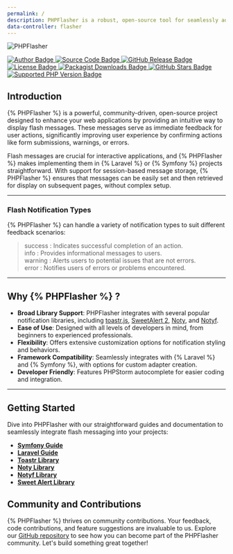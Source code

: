 ```yaml
---
permalink: /
description: PHPFlasher is a robust, open-source tool for seamlessly adding flash messages to Laravel or Symfony projects, aimed at improving user interaction and feedback with minimal developer effort.
data-controller: flasher
---
```


<div class="text-center mb-24">
    <img id="logo" src="{{ '/static/images/php-flasher-logo.svg'|absolute_url }}" class="h-20 my-8" alt="PHPFlasher">
    <p class="pt-4 mt-4 text-center">
        <a href="https://www.linkedin.com/in/younes--ennaji/">
            <img src="https://img.shields.io/badge/author-@yoeunes-blue.svg" alt="Author Badge" />
        </a>
        <a href="https://github.com/php-flasher/php-flasher">
            <img src="https://img.shields.io/badge/source-php--flasher/php--flasher-blue.svg" alt="Source Code Badge" />
        </a>
        <a href="https://github.com/php-flasher/php-flasher/releases">
            <img src="https://img.shields.io/github/tag/php-flasher/flasher.svg" alt="GitHub Release Badge" />
        </a>
        <a href="https://github.com/php-flasher/flasher/blob/master/LICENSE">
            <img src="https://img.shields.io/badge/license-MIT-brightgreen.svg" alt="License Badge" />
        </a>
        <a href="https://packagist.org/packages/php-flasher/flasher">
            <img src="https://img.shields.io/packagist/dt/php-flasher/flasher.svg" alt="Packagist Downloads Badge" />
        </a>
        <a href="https://github.com/php-flasher/php-flasher">
            <img src="https://img.shields.io/github/stars/php-flasher/php-flasher.svg" alt="GitHub Stars Badge" />
        </a>
        <a href="https://packagist.org/packages/php-flasher/flasher">
            <img src="https://img.shields.io/packagist/php-v/php-flasher/flasher.svg" alt="Supported PHP Version Badge" />
        </a>
    </p>
</div>

## <i class="fa-duotone fa-list-radio"></i> Introduction

{% PHPFlasher %} is a powerful, community-driven, open-source project designed to enhance your web applications by providing an intuitive way to display flash messages. These messages serve as immediate feedback for user actions, significantly improving user experience by confirming actions like form submissions, warnings, or errors.

Flash messages are crucial for interactive applications, and {% PHPFlasher %} makes implementing them in {% Laravel %} or {% Symfony %} projects straightforward. With support for session-based message storage, {% PHPFlasher %} ensures that messages can be easily set and then retrieved for display on subsequent pages, without complex setup.

---

### <i class="fa-duotone fa-list-radio"></i> Flash Notification Types

{% PHPFlasher %} can handle a variety of notification types to suit different feedback scenarios:

> <div class="mt-2"><span class="text-green-700"><i class="fa-solid fa-circle-check fa-xl"></i> success : </span> Indicates successful completion of an action.</div>
> <div class="mt-2"><span class="text-blue-600"><i class="fa-solid fa-circle-info fa-xl"></i> info : </span> Provides informational messages to users.</div>
> <div class="mt-2"><span class="text-yellow-600"><i class="fa-solid fa-circle-exclamation fa-xl"></i> warning : </span> Alerts users to potential issues that are not errors.</div>
> <div class="mt-2"><span class="text-red-600"><i class="fa-solid fa-circle-xmark fa-xl"></i> error : </span> Notifies users of errors or problems encountered.</div>

---

## <i class="fa-duotone fa-list-radio"></i> Why {% PHPFlasher %} ?

- **Broad Library Support**: PHPFlasher integrates with several popular notification libraries, including [toastr.js](/library/toastr/), [SweetAlert 2](/library/sweetalert/), [Noty](/library/noty/), and [Notyf](/library/notyf/).
- **Ease of Use**: Designed with all levels of developers in mind, from beginners to experienced professionals.
- **Flexibility**: Offers extensive customization options for notification styling and behaviors.
- **Framework Compatibility**: Seamlessly integrates with {% Laravel %} and {% Symfony %}, with options for custom adapter creation.
- **Developer Friendly**: Features PHPStorm autocomplete for easier coding and integration.

---

## <i class="fa-duotone fa-list-radio"></i> Getting Started

Dive into PHPFlasher with our straightforward guides and documentation to seamlessly integrate flash messaging into your projects:

- [**Symfony Guide**](/Symfony/)
- [**Laravel Guide**](/Laravel/)
- [**Toastr Library**](/library/toastr/)
- [**Noty Library**](/library/noty/)
- [**Notyf Library**](/library/notyf/)
- [**Sweet Alert Library**](/library/sweetalert/)

## <i class="fa-duotone fa-list-radio"></i> Community and Contributions

{% PHPFlasher %} thrives on community contributions. Your feedback, code contributions, and feature suggestions are invaluable to us. Explore our [GitHub repository](https://github.com/php-flasher/php-flasher) to see how you can become part of the PHPFlasher community. Let's build something great together!
